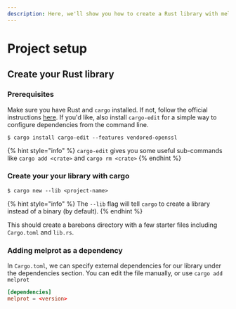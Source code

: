 ```yaml
---
description: Here, we'll show you how to create a Rust library with melprot as a dependency
---
```


# Project setup

## Create your Rust library

### Prerequisites

Make sure you have Rust and `cargo` installed. If not, follow the official instructions [here](https://www.rust-lang.org/tools/install). If you'd like, also install `cargo-edit` for a simple way to configure dependencies from the command line.

```shell-session
$ cargo install cargo-edit --features vendored-openssl
```

{% hint style="info" %}
`cargo-edit` gives you some useful sub-commands like `cargo add <crate>` and `cargo rm <crate>`
{% endhint %}

### Create your your library with cargo

```shell-session
$ cargo new --lib <project-name>
```

{% hint style="info" %}
The `--lib` flag will tell `cargo` to create a library instead of a binary (by default).
{% endhint %}

This should create a barebons directory with a few starter files including `Cargo.toml` and `lib.rs`.

### Adding melprot as a dependency

In `Cargo.toml`, we can specify external dependencies for our library under the dependencies section. You can edit the file manually, or use `cargo add melprot`

```toml
[dependencies]
melprot = <version>
```
